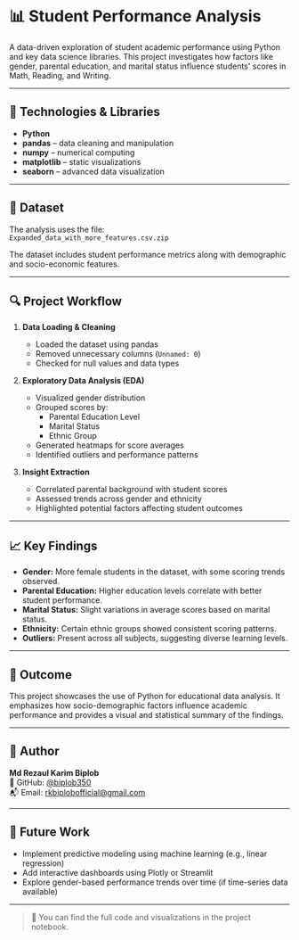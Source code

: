 # 📊 Student Performance Analysis

A data-driven exploration of student academic performance using Python and key data science libraries. This project investigates how factors like gender, parental education, and marital status influence students' scores in Math, Reading, and Writing.

---

## 🔧 Technologies & Libraries

- **Python**  
- **pandas** – data cleaning and manipulation  
- **numpy** – numerical computing  
- **matplotlib** – static visualizations  
- **seaborn** – advanced data visualization  

---

## 📂 Dataset

The analysis uses the file:  
`Expanded_data_with_more_features.csv.zip`  

The dataset includes student performance metrics along with demographic and socio-economic features.

---

## 🔍 Project Workflow

1. **Data Loading & Cleaning**
   - Loaded the dataset using pandas
   - Removed unnecessary columns (`Unnamed: 0`)
   - Checked for null values and data types

2. **Exploratory Data Analysis (EDA)**
   - Visualized gender distribution
   - Grouped scores by:
     - Parental Education Level
     - Marital Status
     - Ethnic Group
   - Generated heatmaps for score averages
   - Identified outliers and performance patterns

3. **Insight Extraction**
   - Correlated parental background with student scores
   - Assessed trends across gender and ethnicity
   - Highlighted potential factors affecting student outcomes

---

## 📈 Key Findings

- **Gender:** More female students in the dataset, with some scoring trends observed.
- **Parental Education:** Higher education levels correlate with better student performance.
- **Marital Status:** Slight variations in average scores based on marital status.
- **Ethnicity:** Certain ethnic groups showed consistent scoring patterns.
- **Outliers:** Present across all subjects, suggesting diverse learning levels.

---

## 🚀 Outcome

This project showcases the use of Python for educational data analysis. It emphasizes how socio-demographic factors influence academic performance and provides a visual and statistical summary of the findings.

---

## 👤 Author

**Md Rezaul Karim Biplob**  
🔗 GitHub: [@biplob350](https://github.com/biplob350)  
📬 Email: rkbiplobofficial@gmail.com

---

## 📌 Future Work

- Implement predictive modeling using machine learning (e.g., linear regression)
- Add interactive dashboards using Plotly or Streamlit
- Explore gender-based performance trends over time (if time-series data available)

---

> 📁 You can find the full code and visualizations in the project notebook.
